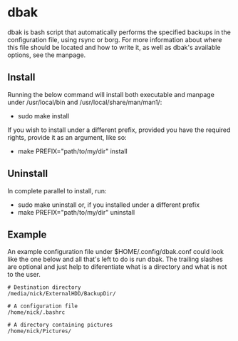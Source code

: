 # dbak

dbak is bash script that automatically performs the specified backups in the
configuration file, using rsync or borg. For more information about where this
file should be located and how to write it, as well as dbak's available options,
see the manpage.

## Install

Running the below command will install both executable and manpage under
/usr/local/bin and /usr/local/share/man/man1/:

- sudo make install

If you wish to install under a different prefix, provided you have the required
rights, provide it as an argument, like so:

- make PREFIX="path/to/my/dir" install

## Uninstall

In complete parallel to install, run:

- sudo make uninstall or, if you installed under a different prefix
- make PREFIX="path/to/my/dir" uninstall

## Example

An example configuration file under $HOME/.config/dbak.conf could look like the
one below and all that's left to do is run dbak. The trailing slashes are
optional and just help to diferentiate what is a directory and what is not to
the user.

```
# Destination directory
/media/nick/ExternalHDD/BackupDir/

# A configuration file
/home/nick/.bashrc

# A directory containing pictures
/home/nick/Pictures/
```
